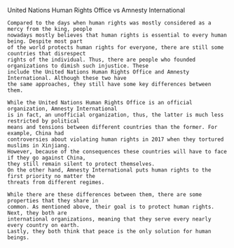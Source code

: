 United Nations Human Rights Office vs Amnesty International

	Compared to the days when human rights was mostly considered as a mercy from the king, people
    nowadays mostly believes that human rights is essential to every human being. Despite most part
    of the world protects human rights for everyone, there are still some countries that disrespect
    rights of the individual. Thus, there are people who founded organizations to dimish such injustice. These
	include the United Nations Human Rights Office and Amnesty International. Although these two have
    the same approaches, they still have some key differences between them.

    While the United Nations Human Rights Office is an official organization, Amnesty International
    is in fact, an unofficial organization, thus, the latter is much less restricted by political
    means and tensions between different countries than the former. For example, China had
    controversies about violating human rights in 2017 when they tortured muslims in Xinjiang.
    However, because of the consequences these countries will have to face if they go against China,
    they still remain silent to protect themselves.
    On the other hand, Amnesty International puts human rights to the first priority no matter the
    threats from different regimes.

    While there are these differences between them, there are some properties that they share in
    common. As mentioned above, their goal is to protect human rights. Next, they both are
    international organizations, meaning that they serve every nearly every country on earth.
    Lastly, they both think that peace is the only solution for human beings.
